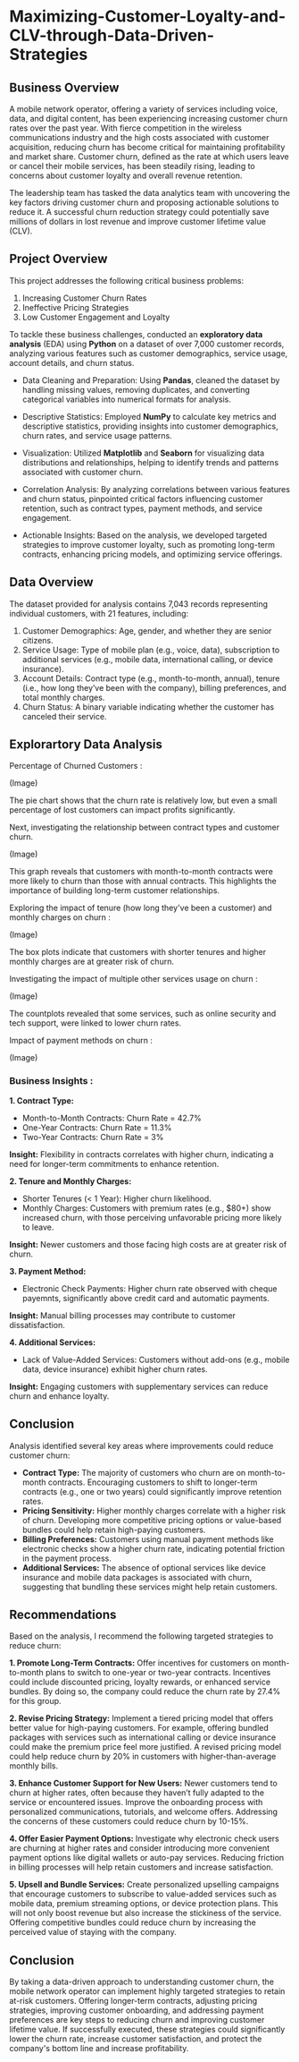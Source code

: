 # Maximizing-Customer-Loyalty-and-CLV-through-Data-Driven-Strategies

## Business Overview 
A mobile network operator, offering a variety of services including voice, data, and digital content, has been experiencing increasing customer churn rates over the past year. With fierce competition in the wireless communications industry and the high costs associated with customer acquisition, reducing churn has become critical for maintaining profitability and market share. Customer churn, defined as the rate at which users leave or cancel their mobile services, has been steadily rising, leading to concerns about customer loyalty and overall revenue retention.

The leadership team has tasked the data analytics team with uncovering the key factors driving customer churn and proposing actionable solutions to reduce it. A successful churn reduction strategy could potentially save millions of dollars in lost revenue and improve customer lifetime value (CLV).

## Project Overview
This project addresses the following critical business problems:
1. Increasing Customer Churn Rates
2. Ineffective Pricing Strategies
3. Low Customer Engagement and Loyalty

To tackle these business challenges, conducted an **exploratory data analysis** (EDA) using **Python** on a dataset of over 7,000 customer records, analyzing various features such as customer demographics, service usage, account details, and churn status. 

* Data Cleaning and Preparation: Using **Pandas**, cleaned the dataset by handling missing values, removing duplicates, and converting categorical variables into numerical formats for analysis.

* Descriptive Statistics: Employed **NumPy** to calculate key metrics and descriptive statistics, providing insights into customer demographics, churn rates, and service usage patterns.

* Visualization: Utilized **Matplotlib** and **Seaborn** for visualizing data distributions and relationships, helping to identify trends and patterns associated with customer churn.

* Correlation Analysis: By analyzing correlations between various features and churn status, pinpointed critical factors influencing customer retention, such as contract types, payment methods, and service engagement.

* Actionable Insights: Based on the analysis, we developed targeted strategies to improve customer loyalty, such as promoting long-term contracts, enhancing pricing models, and optimizing service offerings.

## Data Overview
The dataset provided for analysis contains 7,043 records representing individual customers, with 21 features, including:
1. Customer Demographics: Age, gender, and whether they are senior citizens.
2. Service Usage: Type of mobile plan (e.g., voice, data), subscription to additional services (e.g., mobile data, international calling, or device insurance).
3. Account Details: Contract type (e.g., month-to-month, annual), tenure (i.e., how long they’ve been with the company), billing preferences, and total monthly charges.
4. Churn Status: A binary variable indicating whether the customer has canceled their service.

## Explorartory Data Analysis

Percentage of Churned Customers :

(Image)

The pie chart shows that the churn rate is relatively low, but even a small percentage of lost customers can impact profits significantly.

Next, investigating the relationship between contract types and customer churn.

(Image)

This graph reveals that customers with month-to-month contracts were more likely to churn than those with annual contracts. This highlights the importance of building long-term customer relationships.

Exploring the impact of tenure (how long they've been a customer) and monthly charges on churn :

(Image)

The box plots indicate that customers with shorter tenures and higher monthly charges are at greater risk of churn.

Investigating the impact of multiple other services usage on churn :

(Image)

The countplots revealed that some services, such as online security and tech support, were linked to lower churn rates.

Impact of payment methods on churn :

(Image)

### Business Insights : 
**1. Contract Type:**
* Month-to-Month Contracts: Churn Rate = 42.7%
* One-Year Contracts: Churn Rate = 11.3%
* Two-Year Contracts: Churn Rate = 3%

**Insight:** Flexibility in contracts correlates with higher churn, indicating a need for longer-term commitments to enhance retention.

**2. Tenure and Monthly Charges:**
* Shorter Tenures (< 1 Year): Higher churn likelihood.
* Monthly Charges: Customers with premium rates (e.g., $80+) show increased churn, with those perceiving unfavorable pricing more likely to leave.

**Insight:** Newer customers and those facing high costs are at greater risk of churn.

**3. Payment Method:**
* Electronic Check Payments: Higher churn rate observed with cheque payemnts, significantly above credit card and automatic payments.

**Insight:** Manual billing processes may contribute to customer dissatisfaction.

**4. Additional Services:**
* Lack of Value-Added Services: Customers without add-ons (e.g., mobile data, device insurance) exhibit higher churn rates.

**Insight:** Engaging customers with supplementary services can reduce churn and enhance loyalty.

## Conclusion
Analysis identified several key areas where improvements could reduce customer churn:

* **Contract Type:** The majority of customers who churn are on month-to-month contracts. Encouraging customers to shift to longer-term contracts (e.g., one or two years) could significantly improve retention rates.
* **Pricing Sensitivity:** Higher monthly charges correlate with a higher risk of churn. Developing more competitive pricing options or value-based bundles could help retain high-paying customers.
* **Billing Preferences:** Customers using manual payment methods like electronic checks show a higher churn rate, indicating potential friction in the payment process.
* **Additional Services:** The absence of optional services like device insurance and mobile data packages is associated with churn, suggesting that bundling these services might help retain customers.

## Recommendations
Based on the analysis, I recommend the following targeted strategies to reduce churn:

**1. Promote Long-Term Contracts:**
Offer incentives for customers on month-to-month plans to switch to one-year or two-year contracts. Incentives could include discounted pricing, loyalty rewards, or enhanced service bundles. By doing so, the company could reduce the churn rate by 27.4% for this group.

**2. Revise Pricing Strategy:**
Implement a tiered pricing model that offers better value for high-paying customers. For example, offering bundled packages with services such as international calling or device insurance could make the premium price feel more justified. A revised pricing model could help reduce churn by 20% in customers with higher-than-average monthly bills.

**3. Enhance Customer Support for New Users:**
Newer customers tend to churn at higher rates, often because they haven’t fully adapted to the service or encountered issues. Improve the onboarding process with personalized communications, tutorials, and welcome offers. Addressing the concerns of these customers could reduce churn by 10-15%.

**4. Offer Easier Payment Options:**
Investigate why electronic check users are churning at higher rates and consider introducing more convenient payment options like digital wallets or auto-pay services. Reducing friction in billing processes will help retain customers and increase satisfaction.

**5. Upsell and Bundle Services:**
Create personalized upselling campaigns that encourage customers to subscribe to value-added services such as mobile data, premium streaming options, or device protection plans. This will not only boost revenue but also increase the stickiness of the service. Offering competitive bundles could reduce churn by increasing the perceived value of staying with the company.

## Conclusion
By taking a data-driven approach to understanding customer churn, the mobile network operator can implement highly targeted strategies to retain at-risk customers. Offering longer-term contracts, adjusting pricing strategies, improving customer onboarding, and addressing payment preferences are key steps to reducing churn and improving customer lifetime value. If successfully executed, these strategies could significantly lower the churn rate, increase customer satisfaction, and protect the company's bottom line and increase profitability.



